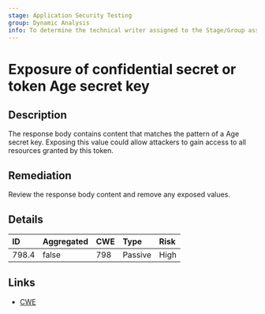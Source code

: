 ```yaml
---
stage: Application Security Testing
group: Dynamic Analysis
info: To determine the technical writer assigned to the Stage/Group associated with this page, see https://handbook.gitlab.com/handbook/product/ux/technical-writing/#assignments
---
```


# Exposure of confidential secret or token Age secret key

## Description

The response body contains content that matches the pattern of a Age secret key.
Exposing this value could allow attackers to gain access to all resources granted by this token.

## Remediation

Review the response body content and remove any exposed values.

## Details

| ID | Aggregated | CWE | Type | Risk |
|:---|:--------|:--------|:--------|:--------|
| 798.4 | false | 798 | Passive | High |

## Links

- [CWE](https://cwe.mitre.org/data/definitions/798.html)
